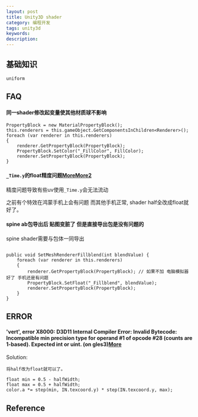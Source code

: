 ```yaml
---
layout: post
title: Unity3D shader
category: 编程开发
tags: unity3d
keywords: 
description: 
---
```



## 基础知识

```
uniform
```

## FAQ

#### 同一shader修改起变量使其他材质球不影响


```
PropertyBlock = new MaterialPropertyBlock();
this.renderers = this.gameObject.GetComponentsInChildren<Renderer>();
foreach (var renderer in this.renderers) 
{
    renderer.GetPropertyBlock(PropertyBlock);
    PropertyBlock.SetColor("_FillColor", FillColor);
    renderer.SetPropertyBlock(PropertyBlock);
}
```

#### `_Time.y`的float精度问题[More](https://zhuanlan.zhihu.com/p/566209058)[More2](https://cloud.tencent.com/developer/article/1978450)

精度问题导致有些uv使用`_Time.y`会无法流动

之前有个特效在鸿蒙手机上会有问题 而其他手机正常, shader half全改成float就好了。

#### spine ab包导出后 贴图变脏了 但是直接导出包是没有问题的

spine shader需要与包体一同导出  

```

public void SetMeshRendererFillblend(int blendValue) {
    foreach (var renderer in this.renderers) 
    {
        renderer.GetPropertyBlock(PropertyBlock); // 如果不加 电脑模拟器好了 手机还是有问题
        PropertyBlock.SetFloat("_Fillblend", blendValue);
        renderer.SetPropertyBlock(PropertyBlock);
    }
}
```
## ERROR

####  'vert', error X8000: D3D11 Internal Compiler Error: Invalid Bytecode: Incompatible min precision type for operand #1 of opcode #28 (counts are 1-based). Expected int or uint. (on gles3)[More](https://blog.csdn.net/sinat_25415095/article/details/121416839)

Solution:
```
将half改为float就可以了。

float min = 0.5 - halfWidth;
float max = 0.5 + halfWidth;
color.a *= step(min, IN.texcoord.y) * step(IN.texcoord.y, max);
```

## Reference

